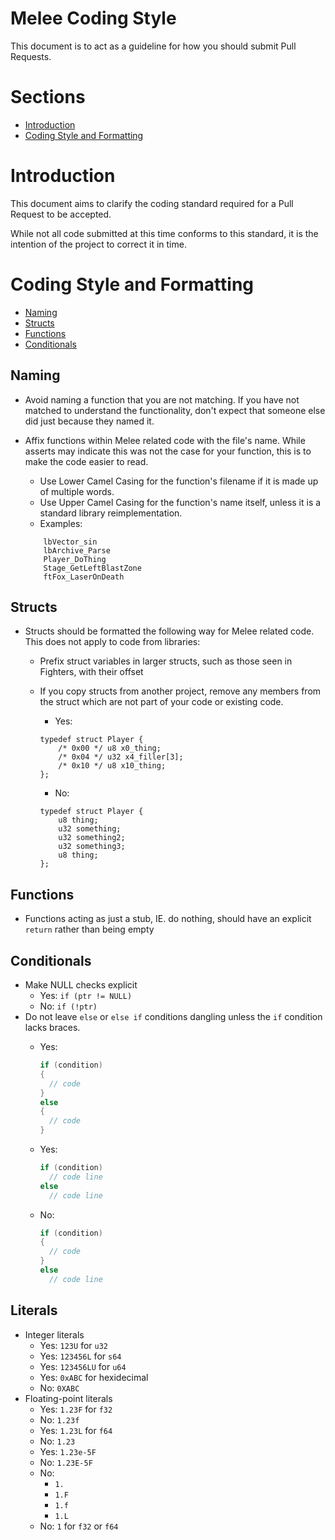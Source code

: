 # <a name="heading"></a>Melee Coding Style

This document is to act as a guideline for how you should submit Pull Requests.

# Sections

- [Introduction](#introduction)
- [Coding Style and Formatting](#coding-style-and-formatting)


# <a name="introduction"></a>Introduction

This document aims to clarify the coding standard required for a Pull Request to be accepted. 

While not all code submitted at this time conforms to this standard, it is the intention of the project to correct it in time.


# <a name="coding-style-and-formatting"></a>Coding Style and Formatting

- [Naming](#naming)
- [Structs](#structs)
- [Functions](#functions)
- [Conditionals](#conditionals)

## <a name="naming"></a>Naming
- Avoid naming a function that you are not matching. If you have not matched to understand the functionality, don't expect that someone else did just because they named it.
- Affix functions within Melee related code with the file's name. While asserts may indicate this was not the case for your function, this is to make the code easier to read.
	- Use Lower Camel Casing for the function's filename if it is made up of multiple words.
	- Use Upper Camel Casing for the function's name itself, unless it is a standard library reimplementation.
	- Examples:
	
	```
		lbVector_sin
		lbArchive_Parse
		Player_DoThing
		Stage_GetLeftBlastZone
		ftFox_LaserOnDeath
	```
	
## <a name="structs"></a>Structs
- Structs should be formatted the following way for Melee related code. This does not apply to code from libraries:
	- Prefix struct variables in larger structs, such as those seen in Fighters, with their offset
	- If you copy structs from another project, remove any members from the struct which are not part of your code or existing code.
		- Yes:
		
		```
		typedef struct Player {
			/* 0x00 */ u8 x0_thing;
			/* 0x04 */ u32 x4_filler[3];
			/* 0x10 */ u8 x10_thing;
		};
		```
		- No:
		```
		typedef struct Player {
			u8 thing;
			u32 something;
			u32 something2;
			u32 something3;
			u8 thing;
		};
		```

## <a name="functions"></a>Functions
- Functions acting as just a stub, IE. do nothing, should have an explicit ```return``` rather than being empty

## <a name="conditionals"></a>Conditionals
- Make NULL checks explicit
	- Yes: `if (ptr != NULL)`
	- No: `if (!ptr)`
- Do not leave `else` or `else if` conditions dangling unless the `if` condition lacks braces.
  - Yes:

    ```c
    if (condition)
    {
      // code
    }
    else
    {
      // code
    }
    ```
  - Yes:

    ```c
    if (condition)
      // code line
    else
      // code line
    ```
  - No:

    ```c
    if (condition)
    {
      // code
    }
    else
      // code line
    ```

## <a name="literals"></a>Literals
- Integer literals
  - Yes: `123U` for `u32`
  - Yes: `123456L` for `s64`
  - Yes: `123456LU` for `u64`
  - Yes: `0xABC` for hexidecimal
  - No: `0XABC`
- Floating-point literals
  - Yes: `1.23F` for `f32`
  - No: `1.23f`
  - Yes: `1.23L` for `f64`
  - No: `1.23`
  - Yes: `1.23e-5F`
  - No: `1.23E-5F`
  - No:
    - `1.`
    - `1.F`
    - `1.f`
    - `1.L`
  - No: `1` for `f32` or `f64`